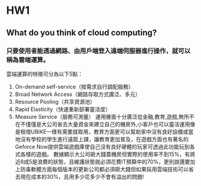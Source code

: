# HW1

## What do you think of cloud computing?
### 只要使用者能透過網路、由用戶端登入遠端伺服器進行操作，就可以稱為雲端運算。
雲端運算的特徵可分為以下5點：
1. On-demand self-service（按需求自行調配服務）
2. Broad Network Access（網路存取方式廣泛、多元）
3. Resource Pooling（共享資源池）
4. Rapid Elasticity（快速重新部署靈活度）
5. Measure Service（服務可測量）
運用層面十分廣泛從金融,教育,遊戲,無所不在不僅僅是大公司省去大量資金來建立自己的機房外,小客戶也可以靈活運用像是租借UBIKE一樣有需要就取用，教育方面更可以幫助家中沒有良好設備或當地沒有學校的學生進行遠距上課，讓教育更加普及，在遊戲方面也有著名的Geforce Now提供雲端遊戲庫使自己沒有良好硬體的玩家可透過此功能玩到各式各樣的遊戲。
數據顯示大公司砸大錢蓋機房但實際的使用率不到15%，有將近8成5是浪費的狀態，且維護狀態就必須花費IT預算中的70%，更別說還要加上防毒軟體方面每個版本的更新公司都必須砸大錢但如果採用雲端技術可以省去現在成本的30%，且用多少花多少不會有溢出的問題!
